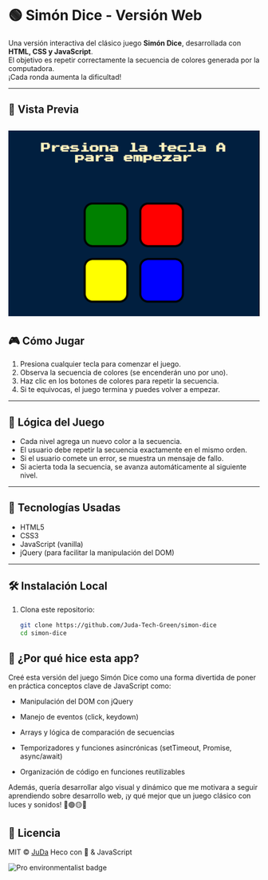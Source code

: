# 🟢 Simón Dice - Versión Web

Una versión interactiva del clásico juego **Simón Dice**, desarrollada con **HTML, CSS y JavaScript**.  
El objetivo es repetir correctamente la secuencia de colores generada por la computadora.  
¡Cada ronda aumenta la dificultad!

---
## 📸 Vista Previa

![Vista previa del juego](./images/preview.PNG)
---
## 🎮 Cómo Jugar

1. Presiona cualquier tecla para comenzar el juego.
2. Observa la secuencia de colores (se encenderán uno por uno).
3. Haz clic en los botones de colores para repetir la secuencia.
4. Si te equivocas, el juego termina y puedes volver a empezar.

---

## 🧠 Lógica del Juego

- Cada nivel agrega un nuevo color a la secuencia.
- El usuario debe repetir la secuencia exactamente en el mismo orden.
- Si el usuario comete un error, se muestra un mensaje de fallo.
- Si acierta toda la secuencia, se avanza automáticamente al siguiente nivel.

---

## 🚀 Tecnologías Usadas

- HTML5
- CSS3
- JavaScript (vanilla)
- jQuery (para facilitar la manipulación del DOM)

---

## 🛠️ Instalación Local

1. Clona este repositorio:
   ```bash
   git clone https://github.com/Juda-Tech-Green/simon-dice
   cd simon-dice
    ```
## 🎯 ¿Por qué hice esta app?
Creé esta versión del juego Simón Dice como una forma divertida de poner en práctica conceptos clave de JavaScript como:

- Manipulación del DOM con jQuery

- Manejo de eventos (click, keydown)

- Arrays y lógica de comparación de secuencias

- Temporizadores y funciones asincrónicas (setTimeout, Promise, async/await)

- Organización de código en funciones reutilizables

Además, quería desarrollar algo visual y dinámico que me motivara a seguir aprendiendo sobre desarrollo web, ¡y qué mejor que un juego clásico con luces y sonidos! 🔴🟢🟡🔵

## 📜 Licencia
MIT © [JuDa](https://github.com/Juda-Tech-Green)
Heco con 💚 & JavaScript

![Pro environmentalist badge](https://img.shields.io/badge/dev-environmentalist-green)
